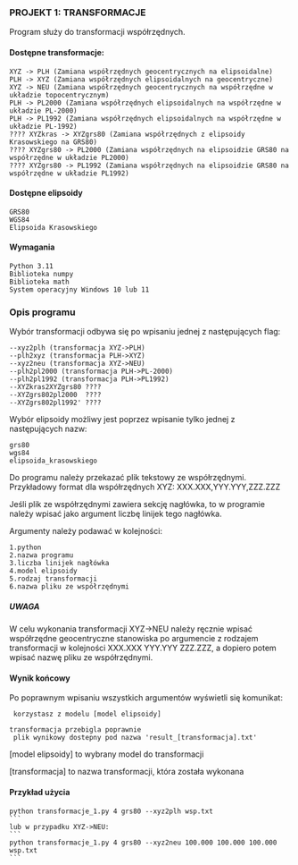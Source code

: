 ### PROJEKT 1: TRANSFORMACJE

Program służy do transformacji współrzędnych.
#### Dostępne transformacje:
```
XYZ -> PLH (Zamiana współrzędnych geocentrycznych na elipsoidalne)
PLH -> XYZ (Zamiana współrzędnych elipsoidalnych na geocentryczne)
XYZ -> NEU (Zamiana współrzędnych geocentrycznych na współrzędne w układzie topocentrycznym)
PLH -> PL2000 (Zamiana współrzędnych elipsoidalnych na współrzędne w układzie PL-2000)
PLH -> PL1992 (Zamiana współrzędnych elipsoidalnych na współrzędne w układzie PL-1992)
???? XYZkras -> XYZgrs80 (Zamiana współrzędnych z elipsoidy Krasowskiego na GRS80)
???? XYZgrs80 -> PL2000 (Zamiana współrzędnych na elipsoidzie GRS80 na współrzędne w układzie PL2000) 
???? XYZgrs80 -> PL1992 (Zamiana współrzędnych na elipsoidzie GRS80 na współrzędne w układzie PL1992)
```
#### Dostępne elipsoidy
```
GRS80
WGS84
Elipsoida Krasowskiego
```
#### Wymagania
```
Python 3.11
Biblioteka numpy
Biblioteka math
System operacyjny Windows 10 lub 11
```
### Opis programu
Wybór transformacji odbywa się po wpisaniu jednej z następujących flag:
```
--xyz2plh (transformacja XYZ->PLH)
--plh2xyz (transformacja PLH->XYZ)
--xyz2neu (transformacja XYZ->NEU)
--plh2pl2000 (transformacja PLH->PL-2000)
--plh2pl1992 (transformacja PLH->PL1992)
--XYZkras2XYZgrs80 ????
--XYZgrs802pl2000  ????
--XYZgrs802pl1992' ????
```
Wybór elipsoidy możliwy jest poprzez wpisanie tylko jednej z następujących nazw:
```
grs80
wgs84
elipsoida_krasowskiego
```
Do programu należy przekazać plik tekstowy ze współrzędnymi. Przykładowy format dla współrzędnych XYZ: 
XXX.XXX,YYY.YYY,ZZZ.ZZZ

Jeśli plik ze współrzędnymi zawiera sekcję nagłówka, to w programie należy wpisać jako argument liczbę linijek tego nagłówka.

Argumenty należy podawać w kolejności:
```
1.python
2.nazwa programu
3.liczba linijek nagłówka
4.model elipsoidy
5.rodzaj transformacji
6.nazwa pliku ze współrzędnymi

```
##### UWAGA
W celu wykonania transformacji XYZ->NEU należy ręcznie wpisać współrzędne geocentryczne stanowiska po argumencie z rodzajem transformacji w kolejności XXX.XXX YYY.YYY ZZZ.ZZZ, a dopiero potem wpisać nazwę pliku ze współrzędnymi.

#### Wynik końcowy
Po poprawnym wpisaniu wszystkich argumentów wyświetli się komunikat:
```
 korzystasz z modelu [model elipsoidy]

transformacja przebigla poprawnie
 plik wynikowy dostepny pod nazwa 'result_[transformacja].txt'
```
[model elipsoidy] to wybrany model do transformacji

[transformacja] to nazwa transformacji, która została wykonana

#### Przykład użycia
````
python transformacje_1.py 4 grs80 --xyz2plh wsp.txt
```
lub w przypadku XYZ->NEU:
```
python transformacje_1.py 4 grs80 --xyz2neu 100.000 100.000 100.000 wsp.txt
```